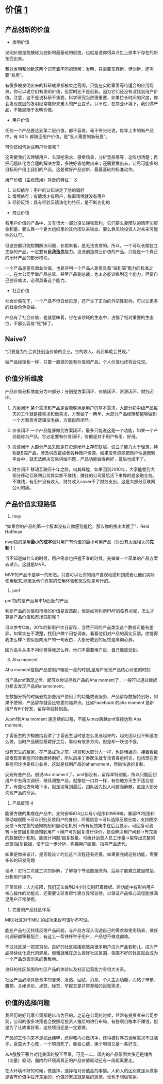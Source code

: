 # 价值 [1]

## 产品创新的价值

- 发明价值

发明价值是能被称为创新的最基础的前提，也就是说你得弄点世上原本不存在的新东西出来。

我对发明和创新这两个词有着不同的理解：发明，只需要东西新，但创新，还需要“有用”。

有很多被发明出来的科研成果都被束之高阁，只能在实验室里等待适合的应用场景，你可以说它们有发明价值，但暂时还不是创新。因为它们还没有没找到用户价值。注意，这不是说科研不重要，科学研究当然很重要，如果拉长时间的尺度，你会发现底层的发明经常能带来重大的产业变革。只不过，在商业环境下，我们做产品，不能局限于发明价值。

- 用户价值

任何一个产品要达到第二层价值，都不容易。毫不夸张地说，每年上市的新产品中，有 90% 都缺乏用户价值，是“没人需要的新玩意”。

可你该如何达成用户价值呢？

这需要我们去理解用户、去深挖需求、感受场景，分析竞品等等，这叫想清楚；再把问题转化为合适的解决方案，多快好省地做出来；还需要推出去，让尽可能多的目标用户用上我们的产品。这是做好产品创新，最最基础的标准动作。

用户价值（主观效用）具备的特征： [3]

1. 认知依存：用户的认知决定了他的偏好
1. 情境依存：有情境才有用户，脱离情境就没有用户
1. 经验反馈：具有经验反馈演化的特征，是不断变化的

- 商业价值

有用户价值的产品中，又有很大一部分没法赚钱盈利，它们要么靠团队的情怀加资金积蓄、要么靠一个更大组织里的其他团队来输血、要么靠风险投资人对未来可能性的认可。

但这些都只能短期解决问题，长期来看，是无法支撑的。所以，一个可以长期独立生存的产品，一定要有**自我造血**能力。没法创造商业价值的产品，只能是一个真正的闭环产品的部分模块。

一个产品是否有商业价值，也是评判一个产品人是否具备“端到端”能力的标准之一，在大公司里做产品总监、甚至产品副总裁，也未必能训练到这个能力，但要自己创业成功，必须具备这个能力。

- 社会价值

社会价值在于，一个产品不但自给自足，还产生了正向的外部性影响，可以让更多的社会角色受益。

产品有了社会价值，也就意味着，它在该领域的生态中，占据了相对重要的生态位，不那么容易“死”掉了。

## Naive?

“只要是为社会疯狂创造价值的企业，它的收入、利润早晚会兑现。”

做产品经理也一样，只要一直做的是有价值的产品，个人价值也终将会兑现。

## 价值分析维度

产品价值分析维度分为四部分：分别是方案闭环、价值闭环、资源闭环、财务闭环。

1. 方案闭环
某个需求和产品是否能够满足用户的基本需求，大部分初中级产品每天的工作就是接需求和做需求，方案做了一两年，大部分产品经理都能够做到一个方案思考逻辑没毛病，方案自然闭环。

2. 价值闭环
一个产品能够做到方案闭环，最多只能说这是一个功能，如果一个产品能称为产品，它必定要有价值闭环，价值是对于用户有用、好用。

3. 资源闭环
大部分产品失败是在资源闭环上存在缺陷，说白了能力大于理想，特别是B端产品，涉及供应链或者各种商户资源，如果没有资源把商户快速圈到平台中，就无法解决交易供给问题，产品功能做得再好，最后也成不了。

4. 财务闭环
移动互联网十年之路，何其辉煌，如果回到2010年，大家能想到大部分移动互联网公司其实都不赚钱，赚钱的公司最后活下来靠的是金融业务。不赚钱，有用户没有收入，财务收入cover不了财务支出，这是大部分互联网公司的痛。

## 产品价值实现路径

1. mvp

“如果你的产品的第一个版本没有让你感到尴尬，那么你的推出太晚了”，Reid Hoffman

mvp指的是用**最小的成本**做对用户有价值的最小可用产品（对没有太强相关的**克制！**）

当不知道做什么的时候，用户需求也把握不准的时候，先做做一个简单的产品方案去试点，这就是MVP。

MVP的产品不是单一的形态。只要可以让你的用户直观地感知到或者让他们实际使用起来,能激发他们真实的使用体验和感受就是可行的。



1. pmf

pmf指的是产品与市场匹配的产品

判断产品的价值和市场的价值是否匹配，但是如何判断PMF的临界点呢，怎么才算是产品价值和市场匹配呢？

可以参考C端，30%的新用户次日留存，当然不同的产品类型这个数据可能有差异，如果实在不清楚，找用户做个问卷调查，看看他们对产品的真实反馈。你觉得我怎么样？貌似是向用户的一句表白，大部分收到的反馈是痛彻心扉。

因为高手从来不问你觉得我怎么样，他们不需要用户说，自己能感受到。

3. Aha moment

Aha moment是指产品使用户眼前一亮的时刻,是用户发现产品核心价值的时刻

当产品pmf满足之后，就可以尝试寻找产品的Aha moment了，一般可以通过数据分析去发现产品的ahamoment。

在数据分析的时候去找那些用户使用了的功能或者服务，产品留存数据特别好，如果不使用，产品留存就会比较差的临界点。比如Facebook 的aha moment 是新用户有6个好友，留存率就特别高。

从pmf到Aha moment 是连续的过程，不能从mvp跨越pmf直接达到 Aha moment。

丁香医生的少楠他给我讲了丁香医生当时是怎么发展起来的，起先团队也不知道怎么做，当时产品模型搭建好之后，看似有很多方向，但是却一块也不强。

没有天生的赢家，在产品成功之前，楠哥和大部分人一样，也是懵逼的。接着看数据发现青春痘问诊数据特别好，所以后来丁香医生就专攻青春痘问诊，包括现在青春痘问诊也是核心业务，这就是找到产品的ahamoment，然后快速的复制。

反观有些产品，别说aha moment了，pmf都没有，留存率特别低，所以只能回到用户中去再次调研，继续调整产品。就像挖一口井一样，有些地方天生不适合挖井，有些地方有地下水，但是没等到最后，团队因为投入问题而解散，这是大部分失败产品的命运。

1. 产品反馈 [4]

能够方便的集成在产品中，支持安卓iOS公众号小程序和WEB端，兼容PC视图和移动端视图->可以识别反馈用户的身份，环境信息->可以选择反馈分类，支持图文反馈->有完善的通知机制和自动化机制->所有反馈集中在后台显示，可回复可流转->反馈回复能通知到用户->用户可对回复进行评价，是否解决用户问题->有完善的数据统计机制，能统计问题/回复数量，可统计运营人员工作量->能导出完整的反馈/回复数据，便于进一步分析，构建用户画像，指导产品迭代。

如果是你来设计，是否能设计的比这个流程还有完善，如果要完成这些功能，需要多长的研发周期

埋点：进行二次或三次的拆解，了解每个节点数据流向，后续才能建立数据模型，分析用户操作。

异常监控：人力有限，我们无法做到24小时实时盯着数据。若功能中有影响用户核心操作的功能点，还需要让研发帮忙建立异常监控，以保证产品核心流程能够满足用户正常使用。

1. 完善的产品社区体系

MIUI社区对于MIUI的成功来说可谓功不可没。

能在产品社区持续反馈产品问题，与产品方深入沟通自己的需求和使用场景，做任何调研都积极配合，有这么一帮铁杆种子用户，产品想不做成都难。

不过社区是一把双刃剑，良好的社区氛围能感染很多用户成为产品铁粉儿，成为产品持续优化迭代的源泉。但难就难在怎么做好社区氛围，氛围不好的社区就会成为一个产品负面消息的集散地。

良好的社区氛围和社区产品的体验以及社区运营能力有很大关系。

社区产品必须具备基本的登录、发贴、回贴、消息、个人主页功能，而帖子审核、置顶、关闭评论、点赞、标签、举报又是非常基础的运营需求。

## 价值的选择问题


我经历的好几家公司都是以市为目的。之前在公司的时候，经常有投资者来公司参观，公司的很多决策也会按照给投资人描绘的进行布局，有些项目根本不赚钱，但是为了让故事好看，这些项目还是一定要做。

产品的工作向来不是如此纯粹，还得和内心做抗争，还得被程序员误解需求不过脑子，哀莫大于心死，一个项目死了，收拾心情，换个项目又是一条好汉。

从A股股王茅台对比美国的股王苹果，可见一二，国内的产品氛围大多还是销售（流量）驱动，国内的环境离真正的产品价值驱动还有一段距离要走。

在大环境不好的时候，做选择，选择相对价值高的事情。人和人的区别就是从做事是否有价值中拉开差距的，价值的累加就是赢的感觉，谁也不想做输家。

[1]: http://www.woshipm.com/pmd/4339402.html
[2]: https://www.jianshu.com/p/2c6e09328a75
[3]: https://www.jianshu.com/p/02df7160b7b0
[4]: https://coffee.pmcaff.com/article/2753643635311744/pmcaff?utm_source=forum
